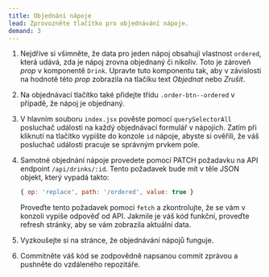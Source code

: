 ```yaml
---
title: Objednání nápoje
lead: Zprovozněte tlačítko pro objednávání nápoje.
demand: 3
---
```


1.  Nejdříve si všimněte, že data pro jeden nápoj obsahují vlastnost `ordered`, která udává, zda je nápoj zrovna objednaný či nikoliv. Toto je zároveň _prop_ v komponentě `Drink`. Upravte tuto komponentu tak, aby v závislosti na hodnotě této _prop_ zobrazila na tlačíku text _Objednat_ nebo _Zrušit_.
1.  Na objednávací tlačítko také přidejte třídu `.order-btn--ordered` v případě, že nápoj je objednaný.
1.  V hlavním souboru `index.jsx` pověste pomocí `querySelectorAll` posluchač události na každý objednávací formulář v nápojích. Zatím při kliknutí na tlačítko vypište do konzole `id` nápoje, abyste si ověřili, že váš posluchač události pracuje se správným prvkem pole.
1.  Samotné objednání nápoje provedete pomocí PATCH požadavku na API endpoint `/api/drinks/:id`. Tento požadavek bude mít v těle JSON objekt, který vypadá takto:

    ```js
    { op: 'replace', path: '/ordered', value: true }
    ```

    Proveďte tento požadavek pomocí `fetch` a zkontrolujte, že se vám v konzoli vypíše odpověď od API. Jakmile je váš kód funkční, proveďte refresh stránky, aby se vám zobrazila aktuální data.

1.  Vyzkoušejte si na stránce, že objednávání nápojů funguje.
1.  Commitněte váš kód se zodpovědně napsanou commit zprávou a pushněte do vzdáleného repozitáře.
